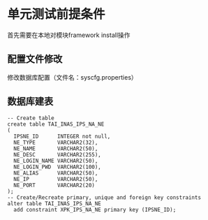 # 单元测试前提条件
 首先需要在本地对模块framework  install操作
## 配置文件修改
修改数据库配置（文件名：syscfg.properties）

## 数据库建表
    -- Create table
    create table TAI_INAS_IPS_NA_NE
    (
      IPSNE_ID      INTEGER not null,
      NE_TYPE       VARCHAR2(32),
      NE_NAME       VARCHAR2(50),
      NE_DESC       VARCHAR2(255),
      NE_LOGIN_NAME VARCHAR2(50),
      NE_LOGIN_PWD  VARCHAR2(100),
      NE_ALIAS      VARCHAR2(50),
      NE_IP         VARCHAR2(50),
      NE_PORT       VARCHAR2(20)
    );
    -- Create/Recreate primary, unique and foreign key constraints
    alter table TAI_INAS_IPS_NA_NE
      add constraint XPK_IPS_NA_NE primary key (IPSNE_ID);

